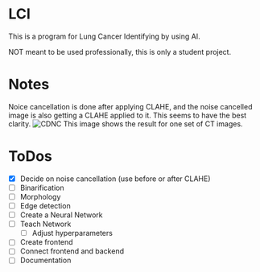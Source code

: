 # LCI
This is a program for Lung Cancer Identifying by using AI.

NOT meant to be used professionally, this is only a student project.

# Notes
Noice cancellation is done after applying CLAHE, and the noise cancelled image is also getting a CLAHE applied to it. This seems to have the best clarity.
 ![CDNC](/CDNC.gif)
This image shows the result for one set of CT images.

# ToDos
- [x] Decide on noise cancellation (use before or after CLAHE)
- [ ] Binarification
- [ ] Morphology
- [ ] Edge detection
- [ ] Create a Neural Network
- [ ] Teach Network
  - [ ] Adjust hyperparameters
- [ ] Create frontend
- [ ] Connect frontend and backend
- [ ] Documentation

